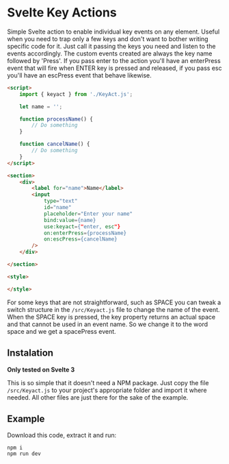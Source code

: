 # Svelte Key Actions


Simple Svelte action to enable individual key events on any element. Useful when you need to trap only a few keys and don't want to bother writing specific code for it. Just call it passing the keys you need and listen to the events accordingly. The custom events created are always the key name followed by 'Press'. If you pass enter to the action you'll have an enterPress event that will fire when ENTER key is pressed and released, if you pass esc you'll have an escPress event that behave likewise.

```html
<script>
    import { keyact } from './KeyAct.js';

    let name = '';

    function processName() {
        // Do something
    }

    function cancelName() {
        // Do something
    }
</script>

<section>
    <div>
        <label for="name">Name</label>
        <input 
            type="text" 
            id="name" 
            placeholder="Enter your name" 
            bind:value={name} 
            use:keyact={"enter, esc"} 
            on:enterPress={processName} 
            on:escPress={cancelName} 
        />    
    </div>

</section>

<style>

</style>
```
For some keys that are not straightforward, such as SPACE you can tweak a switch structure in the ``/src/Keyact.js`` file to change the name of the event. When the SPACE key is pressed, the key property returns an actual space and that cannot be used in an event name. So we change it to the word space and we get a spacePress event.

## Instalation

**Only tested on Svelte 3**

This is so simple that it doesn't need a NPM package. Just copy the file ``/src/Keyact.js`` to your project's appropriate folder and import it where needed. All other files are just there for the sake of the example.


## Example

Download this code, extract it and run:

```
npm i
npm run dev
```